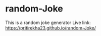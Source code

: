 # random-Joke
This is a random joke generator
Live link:
https://pritirekha23.github.io/random-Joke/